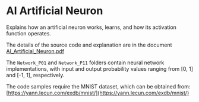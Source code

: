 # AI Artificial Neuron
Explains how an artificial neuron works, learns, and how its activation function operates.
 
The details of the source code and explanation are in the document [AI_Artificial_Neuron.pdf](https://github.com/Gonz3d/AI_Artificial_Neuron/AI_Artificial_Neuron.pdf) 
 
The `Network_P01` and `Network_P11` folders contain neural network implementations, with input and output probability values ranging from [0, 1] and [-1, 1], respectively.

 The code samples require the MNIST dataset, which can be obtained from:[https://yann.lecun.com/exdb/mnist/](https://yann.lecun.com/exdb/mnist/)